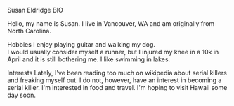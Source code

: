 Susan Eldridge BIO

Hello, my name is Susan.  I live in Vancouver, WA and am originally from North Carolina. 

Hobbies
I enjoy playing guitar and walking my dog.  
I would usually consider myself a runner, but I injured my knee in a 10k in April and it is still bothering me.
I like swimming in lakes.

Interests
Lately, I've been reading too much on wikipedia about serial killers and freaking myself out.
I do not, however, have an interest in becoming a serial killer.
I'm interested in food and travel.  I'm hoping to visit Hawaii some day soon.